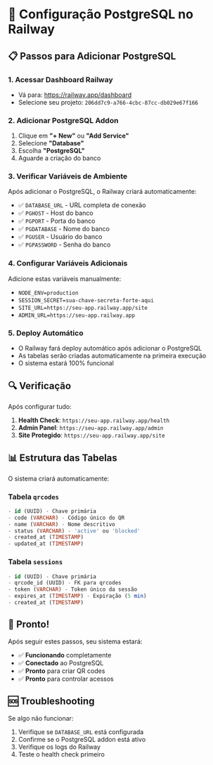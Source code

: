 # 🐘 Configuração PostgreSQL no Railway

## 📋 Passos para Adicionar PostgreSQL

### 1. Acessar Dashboard Railway
- Vá para: https://railway.app/dashboard
- Selecione seu projeto: `206dd7c9-a766-4cbc-87cc-db029e67f166`

### 2. Adicionar PostgreSQL Addon
1. Clique em **"+ New"** ou **"Add Service"**
2. Selecione **"Database"**
3. Escolha **"PostgreSQL"**
4. Aguarde a criação do banco

### 3. Verificar Variáveis de Ambiente
Após adicionar o PostgreSQL, o Railway criará automaticamente:
- ✅ `DATABASE_URL` - URL completa de conexão
- ✅ `PGHOST` - Host do banco
- ✅ `PGPORT` - Porta do banco
- ✅ `PGDATABASE` - Nome do banco
- ✅ `PGUSER` - Usuário do banco
- ✅ `PGPASSWORD` - Senha do banco

### 4. Configurar Variáveis Adicionais
Adicione estas variáveis manualmente:
- `NODE_ENV=production`
- `SESSION_SECRET=sua-chave-secreta-forte-aqui`
- `SITE_URL=https://seu-app.railway.app/site`
- `ADMIN_URL=https://seu-app.railway.app`

### 5. Deploy Automático
- O Railway fará deploy automático após adicionar o PostgreSQL
- As tabelas serão criadas automaticamente na primeira execução
- O sistema estará 100% funcional

## 🔍 Verificação

Após configurar tudo:

1. **Health Check**: `https://seu-app.railway.app/health`
2. **Admin Panel**: `https://seu-app.railway.app/admin`
3. **Site Protegido**: `https://seu-app.railway.app/site`

## 📊 Estrutura das Tabelas

O sistema criará automaticamente:

### Tabela `qrcodes`
```sql
- id (UUID) - Chave primária
- code (VARCHAR) - Código único do QR
- name (VARCHAR) - Nome descritivo
- status (VARCHAR) - 'active' ou 'blocked'
- created_at (TIMESTAMP)
- updated_at (TIMESTAMP)
```

### Tabela `sessions`
```sql
- id (UUID) - Chave primária
- qrcode_id (UUID) - FK para qrcodes
- token (VARCHAR) - Token único da sessão
- expires_at (TIMESTAMP) - Expiração (5 min)
- created_at (TIMESTAMP)
```

## 🚀 Pronto!

Após seguir estes passos, seu sistema estará:
- ✅ **Funcionando** completamente
- ✅ **Conectado** ao PostgreSQL
- ✅ **Pronto** para criar QR codes
- ✅ **Pronto** para controlar acessos

## 🆘 Troubleshooting

Se algo não funcionar:
1. Verifique se `DATABASE_URL` está configurada
2. Confirme se o PostgreSQL addon está ativo
3. Verifique os logs do Railway
4. Teste o health check primeiro

